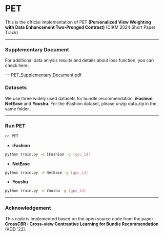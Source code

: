 # PET
This is the official implementation of PET **(Personalized View Weighting with Data Enhancement Two-Pronged Contrast)** 
(CIKM 2024 Short Paper Track) 

---
### Supplementary Document
For additional data anlysis results and details about loss function, you can check here.

---[PET_Supplementary Document.pdf](https://github.com/user-attachments/files/16517590/PET_Supplementary.Document.pdf)


### Datasets
We use three widely used datasets for bundle recommendation, **iFashion**, **NetEase** and **Youshu**.
For the iFashion dataset, please unzip data.zip in the same folder.


---
### Run PET
```bash
cd PET
```
* **iFashion**
```bash
python train.py -d iFashion -g [gpu_id]
```
* **NetEase**
```bash
python train.py -d NetEase -g [gpu_id]
```
* **Youshu**
```bash
python train.py -d Youshu -g [gpu_id]   
```
---
### Acknowledgement
This code is implemented based on the open source code from the paper **CrossCBR : Cross-view Contrastive Learning for Bundle Recommendation** (KDD '22).
